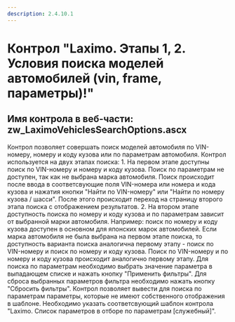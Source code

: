 ```yaml
---
description: 2.4.10.1
---
```


# Контрол "Laximo. Этапы 1, 2. Условия поиска моделей автомобилей \(vin, frame, параметры\)!"

## Имя контрола в веб-части: zw\_LaximoVehiclesSearchOptions.ascx

Контрол позволяет совершать поиск моделей автомобиля по VIN-номеру, номеру и коду кузова или по параметрам автомобиля. Контрол используется на двух этапах поиска: 1. На первом этапе доступны поиск по VIN-номеру и номеру и коду кузова. Поиск по параметрам не доступен, так как не выбрана марка автомобиля. Поиск происходит после ввода в соответсвующие поля VIN-номера или номера и кода кузова и нажатия кнопки "Найти по VIN-номеру" или "Найти по номеру кузова / шасси". После этого происходит переход на страницу второго этапа поиска с отображением результатов. 2. На втором этапе доступность поиска по номеру и коду кузова и по параметрам зависит от выбранной марки автомобиля. Например: поиск по номеру и коду кузова доступен в основном для японских марок автомобилей. Если марка автомобиля не была выбрана на первом этапе поиска, то доступность варианта поиска аналогична первому этапу - поиск по VIN-номеру и поиск по номеру и коду кузова. Поиск по VIN-номеру и по номеру и коду кузова происходит аналогично первому этапу. Для поиска по параметрам необходимо выбрать значение параметра в выпадающем списке и нажать кнопку "Применить фильтры". Для сброса выбранных параметров фильтра необходимо нажать кнопку "Сбросить фильтры". Контрол позволяет вывести для поиска по параметрам параметры, которые не имеют собственного отображения в шаблоне. Необходимо указать соответсвующий шаблон контрола "Laximo. Список параметров в отборе по параметрам \[служебный\]".

